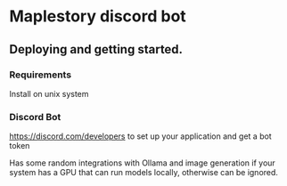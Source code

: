 # Maplestory discord bot

## Deploying and getting started.

### Requirements

Install on unix system

### Discord Bot

https://discord.com/developers to set up your application and get a bot token

Has some random integrations with Ollama and image generation if your system has a GPU that can run models locally, otherwise can be ignored.
